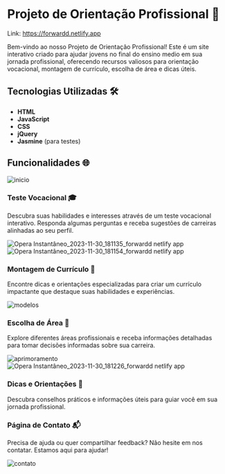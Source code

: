 # Projeto de Orientação Profissional 🚀
 Link: https://forwardd.netlify.app

Bem-vindo ao nosso Projeto de Orientação Profissional! Este é um site interativo criado para ajudar jovens no final do ensino medio em sua jornada profissional, oferecendo recursos valiosos para orientação vocacional, montagem de currículo, escolha de área e dicas úteis.

## Tecnologias Utilizadas 🛠️

- **HTML**
- **JavaScript**
- **CSS**
- **jQuery**
- **Jasmine** (para testes)

## Funcionalidades 🌐

![inicio](https://github.com/DaviHuene/Forward/assets/134159546/c967b2e0-edd0-44c5-8863-089d5f8b9ac9)


### Teste Vocacional 🎓
Descubra suas habilidades e interesses através de um teste vocacional interativo. Responda algumas perguntas e receba sugestões de carreiras alinhadas ao seu perfil.

![Opera Instantâneo_2023-11-30_181135_forwardd netlify app](https://github.com/DaviHuene/Forward/assets/134159546/93138d64-927a-4bfc-8a88-cd87312cc1e6)
![Opera Instantâneo_2023-11-30_181154_forwardd netlify app](https://github.com/DaviHuene/Forward/assets/134159546/80b8aa35-b99b-4925-96e2-dd91f8096c8d)

### Montagem de Currículo 📄
Encontre dicas e orientações especializadas para criar um currículo impactante que destaque suas habilidades e experiências.

![modelos](https://github.com/DaviHuene/Forward/assets/134159546/3b88a7a0-9d4f-4614-ac4c-0d06d11f1486)


### Escolha de Área 🚀
Explore diferentes áreas profissionais e receba informações detalhadas para tomar decisões informadas sobre sua carreira.

![aprimoramento](https://github.com/DaviHuene/Forward/assets/134159546/5f55ef69-d3b1-4a14-b694-7d0fc3b302e1)
![Opera Instantâneo_2023-11-30_181226_forwardd netlify app](https://github.com/DaviHuene/Forward/assets/134159546/5eb9966c-8642-46af-a434-21dc6baa1e4e)


### Dicas e Orientações 🚀
Descubra conselhos práticos e informações úteis para guiar você em sua jornada profissional.

### Página de Contato 📬
Precisa de ajuda ou quer compartilhar feedback? Não hesite em nos contatar. Estamos aqui para ajudar!

![contato](https://github.com/DaviHuene/Forward/assets/134159546/69dd7b6a-7cae-40aa-85ce-a2dafeb8ce60)


